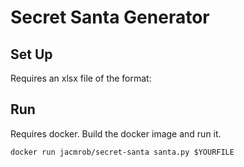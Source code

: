 # Secret Santa Generator

## Set Up

Requires an xlsx file of the format:

## Run

Requires docker.
Build the docker image and run it.

```shell
docker run jacmrob/secret-santa santa.py $YOURFILE
```
